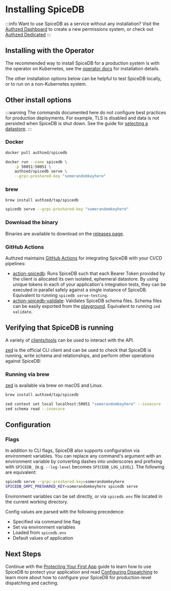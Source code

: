# Installing SpiceDB

:::info
Want to use SpiceDB as a service without any installation? Visit the [Authzed Dashboard] to create a new permissions system, or check out [Authzed Dedicated]
:::

[authzed dashboard]: https://app.authzed.com
[authzed dedicated]: https://authzed.com/pricing

## Installing with the Operator

The recommended way to install SpiceDB for a production system is with the operator on Kubernetes, see the [operator docs] for installation details.

The other installation options below can be helpful to test SpiceDB locally, or to run on a non-Kubernetes system.

[operator docs]: /spicedb/operator

## Other install options

:::warning
The commands documented here do not configure best practices for production deployments.
For example, TLS is disabled and data is not persisted when SpiceDB is shut down.
See the guide for [selecting a datastore].
:::

### Docker

```sh
docker pull authzed/spicedb
```

```sh
docker run --name spicedb \
    -p 50051:50051 \
    authzed/spicedb serve \
    --grpc-preshared-key "somerandomkeyhere"
```

### brew

```sh
brew install authzed/tap/spicedb
```

```sh
spicedb serve --grpc-preshared-key "somerandomkeyhere"
```

[selecting a datastore]: /spicedb/selecting-a-datastore

### Download the binary

Binaries are available to download on the [releases page].

[releases page]: https://github.com/authzed/spicedb/releases

### GitHub Actions

Authzed maintains [GitHub Actions] for integrating SpiceDB with your CI/CD pipelines:

- [action-spicedb]: Runs SpiceDB such that each Bearer Token provided by the client is allocated its own isolated, ephemeral datastore.
  By using unique tokens in each of your application's integration tests, they can be executed in parallel safely against a single instance of SpiceDB.
  Equivalent to running `spicedb serve-testing`.
- [action-spicedb-validate]: Validates SpiceDB schema files. Schema files can be easily exported from the [playground].
  Equivalent to running `zed validate`.

[github actions]: https://github.com/features/actions
[action-spicedb]: https://github.com/authzed/action-spicedb
[action-spicedb-validate]: https://github.com/authzed/action-spicedb-validate
[playground]: https://play.authzed.com

## Verifying that SpiceDB is running

A variety of [clients/tools] can be used to interact with the API.

[zed] is the official CLI client and can be used to check that SpiceDB is running, write schema and relationships, and perform other operations against SpiceDB:

[clients/tools]: /reference/clients
[zed]: https://github.com/authzed/zed

### Running via brew

[zed] is available via brew on macOS and Linux.

```sh
brew install authzed/tap/spicedb
```

```sh
zed context set local localhost:50051 "somerandomkeyhere" --insecure
zed schema read --insecure
```

## Configuration

### Flags

In addition to CLI flags, SpiceDB also supports configuration via environment variables.
You can replace any command's argument with an environment variable by converting dashes into underscores and prefixing with `SPICEDB_` (e.g. `--log-level` becomes `SPICEDB_LOG_LEVEL`).
The following are equivalent:

```sh
spicedb serve --grpc-preshared-key=somerandomkeyhere
SPICEDB_GRPC_PRESHARED_KEY=somerandomkeyhere spicedb serve
```
Environment variables can be set directly, or via `spicedb.env` file located in the current working directory.

Config values are parsed with the following precedence:
 - Specified via command line flag
 - Set via environment variables
 - Loaded from `spicedb.env`
 - Default values of application

## Next Steps

Continue with the [Protecting Your First App] guide to learn how to use SpiceDB to protect your application and read [Configuring Dispatching] to learn more about how to configure your SpiceDB for production-level dispatching and caching.

[protecting your first app]: /guides/first-app
[configuring dispatching]: /spicedb/configuring-dispatch
